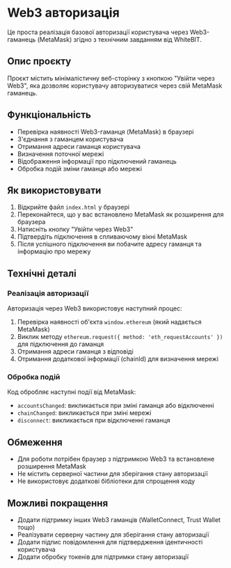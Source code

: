 # Web3 авторизація

Це проста реалізація базової авторизації користувача через Web3-гаманець (MetaMask) згідно з технічним завданням від WhiteBIT.

## Опис проєкту

Проєкт містить мінімалістичну веб-сторінку з кнопкою "Увійти через Web3", яка дозволяє користувачу авторизуватися через свій MetaMask гаманець.

## Функціональність

- Перевірка наявності Web3-гаманця (MetaMask) в браузері
- З'єднання з гаманцем користувача
- Отримання адреси гаманця користувача
- Визначення поточної мережі
- Відображення інформації про підключений гаманець
- Обробка подій зміни гаманця або мережі

## Як використовувати

1. Відкрийте файл `index.html` у браузері
2. Переконайтеся, що у вас встановлено MetaMask як розширення для браузера
3. Натисніть кнопку "Увійти через Web3"
4. Підтвердіть підключення в спливаючому вікні MetaMask
5. Після успішного підключення ви побачите адресу гаманця та інформацію про мережу

## Технічні деталі

### Реалізація авторизації

Авторизація через Web3 використовує наступний процес:

1. Перевірка наявності об'єкта `window.ethereum` (який надається MetaMask)
2. Виклик методу `ethereum.request({ method: 'eth_requestAccounts' })` для підключення до гаманця
3. Отримання адреси гаманця з відповіді
4. Отримання додаткової інформації (chainId) для визначення мережі

### Обробка подій

Код обробляє наступні події від MetaMask:

- `accountsChanged`: викликається при зміні гаманця або відключенні
- `chainChanged`: викликається при зміні мережі
- `disconnect`: викликається при відключенні гаманця

## Обмеження

- Для роботи потрібен браузер з підтримкою Web3 та встановлене розширення MetaMask
- Не містить серверної частини для зберігання стану авторизації
- Не використовує додаткові бібліотеки для спрощення коду

## Можливі покращення

- Додати підтримку інших Web3 гаманців (WalletConnect, Trust Wallet тощо)
- Реалізувати серверну частину для зберігання стану авторизації
- Додати підпис повідомлення для підтвердження ідентичності користувача
- Додати обробку токенів для підтримки стану авторизації